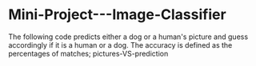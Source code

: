 # Mini-Project---Image-Classifier
The following code predicts either a dog or a human's picture and guess accordingly if it is a human or a dog. The accuracy is defined as the percentages of matches; pictures-VS-prediction
